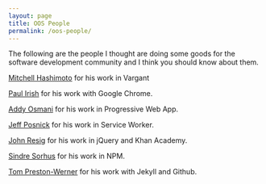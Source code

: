 ```yaml
---
layout: page
title: OOS People
permalink: /oos-people/
---
```


The following are the people I thought are doing some goods for the software development community and I think you should know about them.


[Mitchell Hashimoto](https://github.com/mitchellh) for his work in Vargant

[Paul Irish](https://github.com/paulirish) for his work with Google Chrome. 

[Addy Osmani](https://github.com/addyosmani) for his work in Progressive Web App.

[Jeff Posnick](https://github.com/jeffposnick) for his work in Service Worker.

[John Resig](https://github.com/jeresig) for his work in jQuery and Khan Academy. 

[Sindre Sorhus](https://github.com/sindresorhus) for his work in NPM.

[Tom Preston-Werner](https://github.com/mojombo) for his work with Jekyll and Github.
